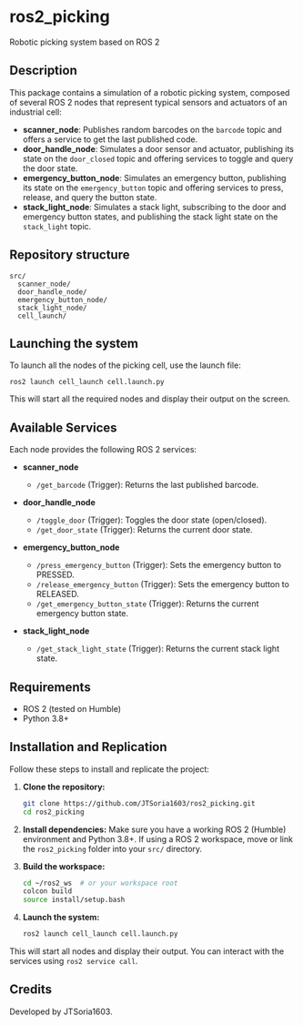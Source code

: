 

# ros2_picking

Robotic picking system based on ROS 2

## Description
This package contains a simulation of a robotic picking system, composed of several ROS 2 nodes that represent typical sensors and actuators of an industrial cell:

- **scanner_node**: Publishes random barcodes on the `barcode` topic and offers a service to get the last published code.
- **door_handle_node**: Simulates a door sensor and actuator, publishing its state on the `door_closed` topic and offering services to toggle and query the door state.
- **emergency_button_node**: Simulates an emergency button, publishing its state on the `emergency_button` topic and offering services to press, release, and query the button state.
- **stack_light_node**: Simulates a stack light, subscribing to the door and emergency button states, and publishing the stack light state on the `stack_light` topic.

## Repository structure

```
src/
  scanner_node/
  door_handle_node/
  emergency_button_node/
  stack_light_node/
  cell_launch/
```

## Launching the system

To launch all the nodes of the picking cell, use the launch file:

```
ros2 launch cell_launch cell.launch.py
```

This will start all the required nodes and display their output on the screen.


## Available Services

Each node provides the following ROS 2 services:

- **scanner_node**
  - `/get_barcode` (Trigger): Returns the last published barcode.

- **door_handle_node**
  - `/toggle_door` (Trigger): Toggles the door state (open/closed).
  - `/get_door_state` (Trigger): Returns the current door state.

- **emergency_button_node**
  - `/press_emergency_button` (Trigger): Sets the emergency button to PRESSED.
  - `/release_emergency_button` (Trigger): Sets the emergency button to RELEASED.
  - `/get_emergency_button_state` (Trigger): Returns the current emergency button state.

- **stack_light_node**
  - `/get_stack_light_state` (Trigger): Returns the current stack light state.


## Requirements
- ROS 2 (tested on Humble)
- Python 3.8+

## Installation and Replication

Follow these steps to install and replicate the project:

1. **Clone the repository:**
   ```bash
   git clone https://github.com/JTSoria1603/ros2_picking.git
   cd ros2_picking
   ```

2. **Install dependencies:**
   Make sure you have a working ROS 2 (Humble) environment and Python 3.8+.
   If using a ROS 2 workspace, move or link the `ros2_picking` folder into your `src/` directory.

3. **Build the workspace:**
   ```bash
   cd ~/ros2_ws  # or your workspace root
   colcon build
   source install/setup.bash
   ```

4. **Launch the system:**
   ```bash
   ros2 launch cell_launch cell.launch.py
   ```

This will start all nodes and display their output. You can interact with the services using `ros2 service call`.

## Credits
Developed by JTSoria1603.
